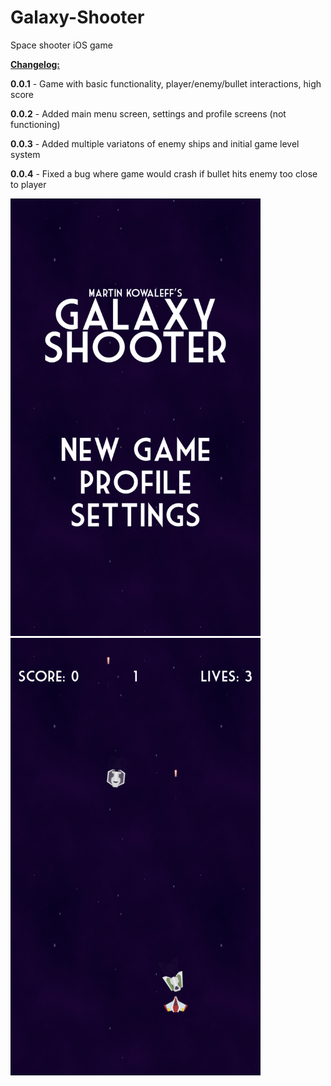 # Galaxy-Shooter
Space shooter iOS game


<b><u>Changelog:</u></b>

<b>0.0.1</b> - Game with basic functionality, player/enemy/bullet interactions, high score

<b>0.0.2</b> - Added main menu screen, settings and profile screens (not functioning)

<b>0.0.3</b> - Added multiple variatons of enemy ships and initial game level system

<b>0.0.4</b> - Fixed a bug where game would crash if bullet hits enemy too close to player

<img src="https://github.com/mkowaleff/Galaxy-Shooter/blob/master/Game%20Screenshots/003a.PNG" alt="Title Screen" width="400" height="700">
<img src="https://github.com/mkowaleff/Galaxy-Shooter/blob/master/Game%20Screenshots/003c.PNG" alt="Title Screen" width="400" height="700">

